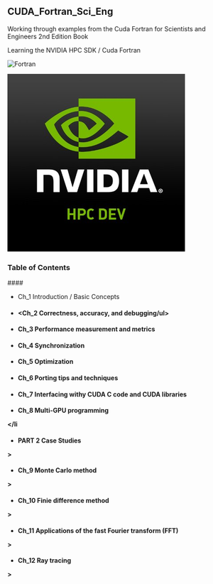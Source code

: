 ## CUDA_Fortran_Sci_Eng
Working through examples from the Cuda Fortran for Scientists and Engineers 2nd Edition Book

Learning the NVIDIA HPC SDK / Cuda Fortran

![Fortran](https://a11ybadges.com/badge?logo=fortran)



![alt text](https://github.com/ssoehdata/CUDA_Fortran_Sci_Eng/blob/main/nvidia_hpc_dev.jpg)



### Table of Contents
####<ul><li>Ch_1    Introduction / Basic Concepts</ul></li>
#### <ul><li><Ch_2  Correctness, accuracy, and debugging/ul></li> 
#### <ul><li>Ch_3   Performance measurement and metrics</ul></li>
#### <ul><li>Ch_4   Synchronization</ul></li>
#### <ul><li>Ch_5   Optimization</ul></li>
#### <ul><li>Ch_6   Porting tips and techniques</ul></li>
#### <ul><li>Ch_7   Interfacing withy CUDA C code and CUDA libraries</ul></li>
#### <ul><li>Ch_8   Multi-GPU programming</ul></li
#### <ul><li>PART 2 Case Studies</ul></li>>
#### <ul><li>Ch_9   Monte Carlo method</ul></li>>
#### <ul><li>Ch_10  Finie difference method</ul></li>>
#### <ul><li>Ch_11  Applications of the fast Fourier transform (FFT)</ul></li>>
#### <ul><li>Ch_12  Ray tracing</ul></li>>

